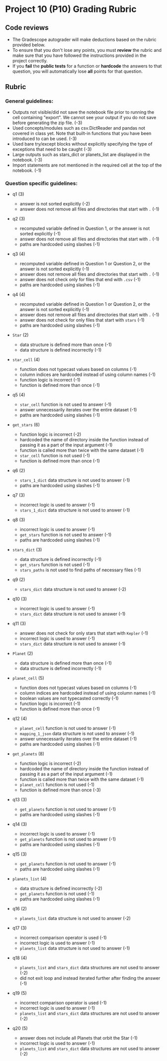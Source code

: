 # Project 10 (P10) Grading Rubric


## Code reviews

- The Gradescope autograder will make deductions based on the rubric provided below.
- To ensure that you don't lose any points, you must **review** the rubric and make sure that you have followed the instructions provided in the project correctly.
- If you **fail** the **public tests** for a function or **hardcode** the answers to that question, you will automatically lose **all** points for that question.

## Rubric

### General guidelines:

- Outputs not visible/did not save the notebook file prior to running the cell containing "export". We cannot see your output if you do not save before generating the zip file. (-3)
- Used concepts/modules such as csv.DictReader and pandas not covered in class yet. Note that built-in functions that you have been introduced to can be used. (-3)
- Used bare try/except blocks without explicitly specifying the type of exceptions that need to be caught (-3)
- Large outputs such as stars_dict or planets_list are displayed in the notebook. (-3)
- Import statements are not mentioned in the required cell at the top of the notebook. (-1)

### Question specific guidelines:

- q1 (3)
	- answer is not sorted explicitly (-2)
	- answer does not remove all files and directories that start with `.` (-1)

- q2 (3)
	- recomputed variable defined in Question 1, or the answer is not sorted explicitly (-1)
	- answer does not remove all files and directories that start with `.` (-1)
	- paths are hardcoded using slashes (-1)

- q3 (4)
	- recomputed variable defined in Question 1 or Question 2, or the answer is not sorted explicitly (-1)
	- answer does not remove all files and directories that start with `.` (-1)
	- answer does not check only for files that end with `.csv` (-1)
	- paths are hardcoded using slashes (-1)

- q4 (4)
	- recomputed variable defined in Question 1 or Question 2, or the answer is not sorted explicitly (-1)
	- answer does not remove all files and directories that start with `.` (-1)
	- answer does not check for only files that start with `stars` (-1)
	- paths are hardcoded using slashes (-1)

- `Star` (2)
	- data structure is defined more than once (-1)
	- data structure is defined incorrectly (-1)

- `star_cell` (4)
	- function does not typecast values based on columns (-1)
	- column indices are hardcoded instead of using column names (-1)
	- function logic is incorrect (-1)
	- function is defined more than once (-1)

- q5 (4)
	- `star_cell` function is not used to answer (-1)
	- answer unnecessarily iterates over the entire dataset (-1)
	- paths are hardcoded using slashes (-1)

- `get_stars` (6)
	- function logic is incorrect (-2)
	- hardcoded the name of directory inside the function instead of passing it as a part of the input argument (-1)
	- function is called more than twice with the same dataset (-1)
	- `star_cell` function is not used (-1)
	- function is defined more than once (-1)

- q6 (2)
	- `stars_1_dict` data structure is not used to answer (-1)
	- paths are hardcoded using slashes (-1)

- q7 (3)
	- incorrect logic is used to answer (-1)
	- `stars_1_dict` data structure is not used to answer (-1)

- q8 (3)
	- incorrect logic is used to answer (-1)
	- `get_stars` function is not used to answer (-1)
	- paths are hardcoded using slashes (-1)

- `stars_dict` (3)
	- data structure is defined incorrectly (-1)
	- `get_stars` function is not used (-1)
	- `stars_paths` is not used to find paths of necessary files (-1)

- q9 (2)
	- `stars_dict` data structure is not used to answer (-2)

- q10 (3)
	- incorrect logic is used to answer (-1)
	- `stars_dict` data structure is not used to answer (-1)

- q11 (3)
	- answer does not check for only stars that start with `Kepler` (-1)
	- incorrect logic is used to answer (-1)
	- `stars_dict` data structure is not used to answer (-1)

- `Planet` (2)
	- data structure is defined more than once (-1)
	- data structure is defined incorrectly (-1)

- `planet_cell` (5)
	- function does not typecast values based on columns (-1)
	- column indices are hardcoded instead of using column names (-1)
	- boolean values are not typecasted correctly (-1)
	- function logic is incorrect (-1)
	- function is defined more than once (-1)

- q12 (4)
	- `planet_cell` function is not used to answer (-1)
	- `mapping_1_json` data structure is not used to answer (-1)
	- answer unnecessarily iterates over the entire dataset (-1)
	- paths are hardcoded using slashes (-1)

- `get_planets` (8)
	- function logic is incorrect (-2)
	- hardcoded the name of directory inside the function instead of passing it as a part of the input argument (-1)
	- function is called more than twice with the same dataset (-1)
	- `planet_cell` function is not used (-1)
	- function is defined more than once (-3)

- q13 (3)
	- `get_planets` function is not used to answer (-1)
	- paths are hardcoded using slashes (-1)

- q14 (3)
	- incorrect logic is used to answer (-1)
	- `get_planets` function is not used to answer (-1)
	- paths are hardcoded using slashes (-1)

- q15 (3)
	- `get_planets` function is not used to answer (-1)
	- paths are hardcoded using slashes (-1)

- `planets_list` (4)
	- data structure is defined incorrectly (-2)
	- `get_planets` function is not used (-1)
	- paths are hardcoded using slashes (-1)

- q16 (2)
	- `planets_list` data structure is not used to answer (-2)

- q17 (3)
	- incorrect comparison operator is used (-1)
	- incorrect logic is used to answer (-1)
	- `planets_list` data structure is not used to answer (-1)

- q18 (4)
	- `planets_list` and `stars_dict` data structures are not used to answer (-2)
	- did not exit loop and instead iterated further after finding the answer (-1)

- q19 (5)
	- incorrect comparison operator is used (-1)
	- incorrect logic is used to answer (-1)
	- `planets_list` and `stars_dict` data structures are not used to answer (-2)

- q20 (5)
	- answer does not include all Planets that orbit the Star (-1)
	- incorrect logic is used to answer (-1)
	- `planets_list` and `stars_dict` data structures are not used to answer (-2)

